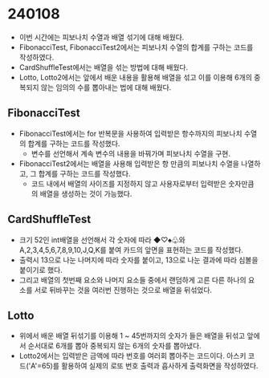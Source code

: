 # 240108
* 이번 시간에는 피보나치 수열과 배열 섞기에 대해 배웠다.
* FibonacciTest, FibonacciTest2에서는 피보나치 수열의 합계를 구하는 코드를 작성하였다.
* CardShuffleTest에서는 배열을 섞는 방법에 대해 배웠다.
* Lotto, Lotto2에서는 앞에서 배운 내용을 활용해 배열을 섞고 이를 이용해 6개의 중복되지 않는 임의의 수를 뽑아내는 법에 대해 배웠다.

## FibonacciTest
* FibonacciTest에서는 for 반복문을 사용하여 입력받은 항수까지의 피보나치 수열의 합계를 구하는 코드를 작성했다.
  * 변수를 선언해서 계속 변수의 내용을 바꿔가며 피보나치 수열을 구현.
* FibonacciTest2에서는 배열을 사용해 입력받은 항 만큼의 피보나치 수열을 나열하고, 그 합계를 구하는 코드를 작성했다.
  * 코드 내에서 배열의 사이즈를 지정하지 않고 사용자로부터 입력받은 숫자만큼의 배열을 생성하는 것이 가능했다.
 
## CardShuffleTest
* 크기 52인 int배열을 선언해서 각 숫자에 따라 ◆♡♠♧와 A,2,3,4,5,6,7,8,9,10,J,Q,K를 붙여 카드의 앞면을 표현하는 코드를 작성했다.
* 출력시 13으로 나눈 나머지에 따라 숫자를 붙이고, 13으로 나눈 결과에 따라 심볼을 붙이기로 했다.
* 그리고 배열의 첫번째 요소와 나머지 요소들 중에서 랜덤하게 고른 다른 하나의 요소를 서로 뒤바꾸는 것을 여러번 진행하는 것으로 배열을 뒤섞었다.

## Lotto
* 위에서 배운 배열 뒤섞기를 이용해 1 ~ 45번까지의 숫자가 들은 배열을 뒤섞고 앞에서 순서대로 6개를 뽑아 중복되지 않는 6개의 숫자를 뽑아냈다.
* Lotto2에서는 입력받은 금액에 따라 번호를 여러회 뽑아주는 코드이다. 아스키 코드('A'=65)를 활용하여 실제의 로또 번호 출력과 흡사하게 출력화면을 작성하였다.
